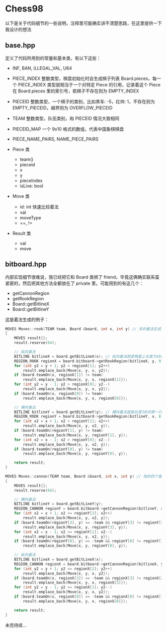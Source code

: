 # Chess98

以下是关于代码细节的一些说明，注释里可能确实讲不清楚思路，在这里提供一下我设计的想法

## base.hpp

定义了代码所用到的常量和基本类，有以下这些：

- INF, BAN, ILLEGAL_VAL, U64
- PIECE_INDEX 整数类型，棋盘初始化时会生成棋子列表 Board.pieces，每一个 PIECE_INDEX 类型就相当于一个对特定 Piece 的引用，记录着这个 Piece 在 Board.pieces 里的索引号，若棋子不存在则为 EMPTY_INDEX
- PIECEID 整数类型，一个棋子的类别，比如黑车: -5，红帅: 1，不存在则为EMPTY_PIECEID，越界则为 OVERFLOW_PIECEID
- TEAM 整数类型，队伍类别，和 PIECEID 情况大致相同
- PIECEID_MAP 一个 9x10 格式的数组，代表中国象棋棋盘
- PIECE_NAME_PAIRS, NAME_PIECE_PAIRS

- Piece 类
    - team()
    - pieceid
    - x
    - y
    - pieceIndex
    - isLive: bool
- Move 类
    - id: int 快速比较着法
    - val
    - moveType
    - ==, !=
- Result 类
    - val
    - move

## bitboard.hpp

内部实现细节很难说，我已经把它和 Board 类绑了 friend，毕竟这俩确实联系蛮紧密的，然后把其他方法全都放在了 private 里。可能用到的有这几个：

- getCannonRegion
- getRookRegion
- Board::getBitlineX
- Board::getBitlineY

这是着法生成的例子：

```cpp
MOVES Moves::rook(TEAM team, Board &board, int x, int y) // 车的着法生成
{
    MOVES result{};
    result.reserve(64);

    // 纵向着法
    BITLINE bitlineX = board.getBitLineX(x); // 纵向着法就是棋盘上长度为10的那一列
    REGION_ROOK regionX = board.bitboard->getRookRegion(bitlineX, y, 9); // 最后一个参数放9是告诉这个函数要获取0~9的REGION，获取一列10个子就代9进去
    for (int y2 = y + 1; y2 < regionX[1]; y2++)
        result.emplace_back(Move{x, y, x, y2});
    if (board.teamOn(x, regionX[1]) != team)
        result.emplace_back(Move{x, y, x, regionX[1]});
    for (int y2 = y - 1; y2 > regionX[0]; y2--)
        result.emplace_back(Move{x, y, x, y2});
    if (board.teamOn(x, regionX[0]) != team)
        result.emplace_back(Move{x, y, x, regionX[0]});

    // 横向着法
    BITLINE bitlineY = board.getBitLineY(y); // 横向着法就是长度为9的那一行
    REGION_ROOK regionY = board.bitboard->getRookRegion(bitlineY, x, 8); // 最后一个参数放8，获取一行就代8进去
    for (int x2 = x + 1; x2 < regionY[1]; x2++)
        result.emplace_back(Move{x, y, x2, y});
    if (board.teamOn(regionY[1], y) != team)
        result.emplace_back(Move{x, y, regionY[1], y});
    for (int x2 = x - 1; x2 > regionY[0]; x2--)
        result.emplace_back(Move{x, y, x2, y});
    if (board.teamOn(regionY[0], y) != team)
        result.emplace_back(Move{x, y, regionY[0], y});

    return result;
}

MOVES Moves::cannon(TEAM team, Board &board, int x, int y) // 炮的四个值分别对应eaten1, start, end, eaten2，若没有eaten则eaten = start或者end
{
    MOVES result{};
    result.reserve(64);

    // 横向着法
    BITLINE bitlineY = board.getBitLineY(y);
    REGION_CANNON regionY = board.bitboard->getCannonRegion(bitlineY, x, 8);
    for (int x2 = x + 1; x2 <= regionY[2]; x2++)
        result.emplace_back(Move{x, y, x2, y});
    if (board.teamOn(regionY[3], y) == -team && regionY[3] != regionY[2])
        result.emplace_back(Move{x, y, regionY[3], y});
    for (int x2 = x - 1; x2 >= regionY[1]; x2--)
        result.emplace_back(Move{x, y, x2, y});
    if (board.teamOn(regionY[0], y) == -team && regionY[0] != regionY[1])
        result.emplace_back(Move{x, y, regionY[0], y});

    // 纵向着法
    BITLINE bitlineX = board.getBitLineX(x);
    REGION_CANNON regionX = board.bitboard->getCannonRegion(bitlineX, y, 9);
    for (int y2 = y + 1; y2 <= regionX[2]; y2++)
        result.emplace_back(Move{x, y, x, y2});
    if (board.teamOn(x, regionX[3]) == -team && regionX[3] != regionX[2])
        result.emplace_back(Move{x, y, x, regionX[3]});
    for (int y2 = y - 1; y2 >= regionX[1]; y2--)
        result.emplace_back(Move{x, y, x, y2});
    if (board.teamOn(x, regionX[0]) == -team && regionX[0] != regionX[1])
        result.emplace_back(Move{x, y, x, regionX[0]});

    return result;
}
```


未完待续...

